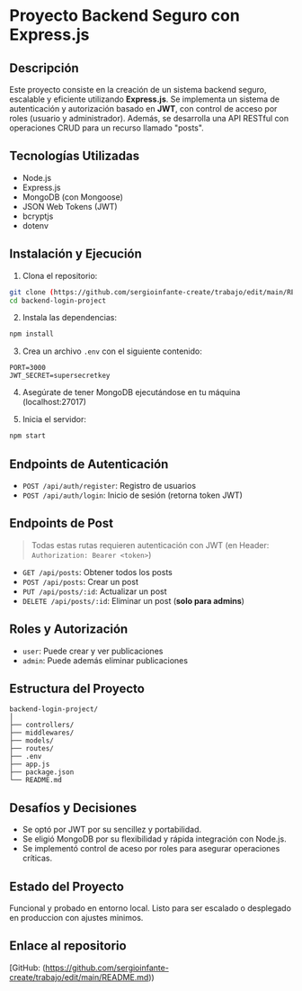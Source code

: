 # Proyecto Backend Seguro con Express.js

##  Descripción
Este proyecto consiste en la creación de un sistema backend seguro, escalable y eficiente utilizando **Express.js**. Se implementa un sistema de autenticación y autorización basado en **JWT**, con control de acceso por roles (usuario y administrador). Además, se desarrolla una API RESTful con operaciones CRUD para un recurso llamado "posts".

##  Tecnologías Utilizadas
- Node.js
- Express.js
- MongoDB (con Mongoose)
- JSON Web Tokens (JWT)
- bcryptjs
- dotenv

## Instalación y Ejecución

1. Clona el repositorio:
```bash
git clone (https://github.com/sergioinfante-create/trabajo/edit/main/README.md)
cd backend-login-project
```

2. Instala las dependencias:
```bash
npm install
```

3. Crea un archivo `.env` con el siguiente contenido:
```
PORT=3000
JWT_SECRET=supersecretkey
```

4. Asegúrate de tener MongoDB ejecutándose en tu máquina (localhost:27017)

5. Inicia el servidor:
```bash
npm start
```

##  Endpoints de Autenticación

- `POST /api/auth/register`: Registro de usuarios
- `POST /api/auth/login`: Inicio de sesión (retorna token JWT)

##  Endpoints de Post

> Todas estas rutas requieren autenticación con JWT (en Header: `Authorization: Bearer <token>`)

- `GET /api/posts`: Obtener todos los posts
- `POST /api/posts`: Crear un post
- `PUT /api/posts/:id`: Actualizar un post
- `DELETE /api/posts/:id`: Eliminar un post (**solo para admins**)

##  Roles y Autorización
- `user`: Puede crear y ver publicaciones
- `admin`: Puede además eliminar publicaciones

##  Estructura del Proyecto

```
backend-login-project/
│
├── controllers/
├── middlewares/
├── models/
├── routes/
├── .env
├── app.js
├── package.json
└── README.md
```

##  Desafíos y Decisiones
- Se optó por JWT por su sencillez y portabilidad.
- Se eligió MongoDB por su flexibilidad y rápida integración con Node.js.
- Se implementó control de aceso por roles para asegurar operaciones críticas.

##  Estado del Proyecto
Funcional y probado en entorno local. Listo para ser escalado o desplegado en produccion con ajustes minimos.

##  Enlace al repositorio
[GitHub: (https://github.com/sergioinfante-create/trabajo/edit/main/README.md))
